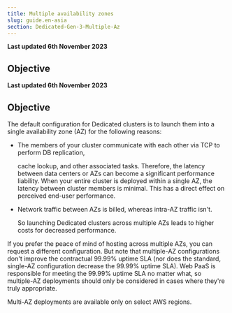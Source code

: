 ```yaml
---
title: Multiple availability zones
slug: guide.en-asia
section: Dedicated-Gen-3-Multiple-Az
---
```


**Last updated 6th November 2023**



## Objective  

**Last updated 6th November 2023**



## Objective  

The default configuration for Dedicated clusters is to launch them into a single availability zone (AZ)
for the following reasons:

- The members of your cluster communicate with each other via TCP to perform DB replication,


  cache lookup, and other associated tasks.
  Therefore, the latency between data centers or AZs can become a significant performance liability.
  When your entire cluster is deployed within a single AZ, the latency between cluster members is minimal.
  This has a direct effect on perceived end-user performance.

- Network traffic between AZs is billed, whereas intra-AZ traffic isn't.


  So launching Dedicated clusters across multiple AZs leads to higher costs for decreased performance.

If you prefer the peace of mind of hosting across multiple AZs,
you can request a different configuration.
But note that multiple-AZ configurations don't improve the contractual 99.99% uptime SLA
(nor does the standard, single-AZ configuration decrease the 99.99% uptime SLA).
Web PaaS is responsible for meeting the 99.99% uptime SLA no matter what,
so multiple-AZ deployments should only be considered in cases where they're truly appropriate.

Multi-AZ deployments are available only on select AWS regions.

